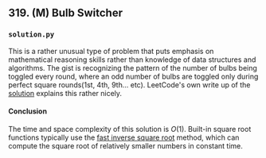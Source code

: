 ## 319. (M) Bulb Switcher

### `solution.py`
This is a rather unusual type of problem that puts emphasis on mathematical reasoning skills rather than knowledge of data structures and algorithms. The gist is recognizing the pattern of the number of bulbs being toggled every round, where an odd number of bulbs are toggled only during perfect square rounds(1st, 4th, 9th... etc). LeetCode's own write up of the [solution](https://leetcode.com/problems/bulb-switcher/editorial/) explains this rather nicely.  

#### Conclusion
The time and space complexity of this solution is $O(1)$. Built-in square root functions typically use the [fast inverse square root](https://en.wikipedia.org/wiki/Fast_inverse_square_root) method, which can compute the square root of relatively smaller numbers in constant time.  
  


